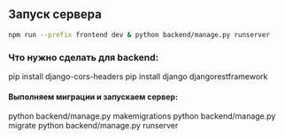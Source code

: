## Запуск сервера

```zsh
npm run --prefix frontend dev & python backend/manage.py runserver
```
### Что нужно сделать для backend:
pip install django-cors-headers
pip install django djangorestframework

#### Выполняем миграции и запускаем сервер:
python backend/manage.py makemigrations
python backend/manage.py migrate
python backend/manage.py runserver
